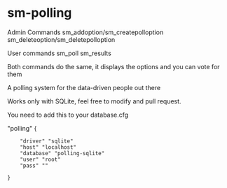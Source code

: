 # sm-polling
Admin Commands
sm_addoption/sm_createpolloption 
sm_deleteoption/sm_deletepolloption

User commands
sm_poll
sm_results

Both commands do the same, it displays the options and you can vote for them

A polling system for the data-driven people out there

Works only with SQLite, feel free to modify and pull request.

You need to add this to your database.cfg

"polling"
	{

    	"driver" "sqlite"
    	"host" "localhost"
    	"database" "polling-sqlite"
    	"user" "root"
    	"pass" ""

	}
  
